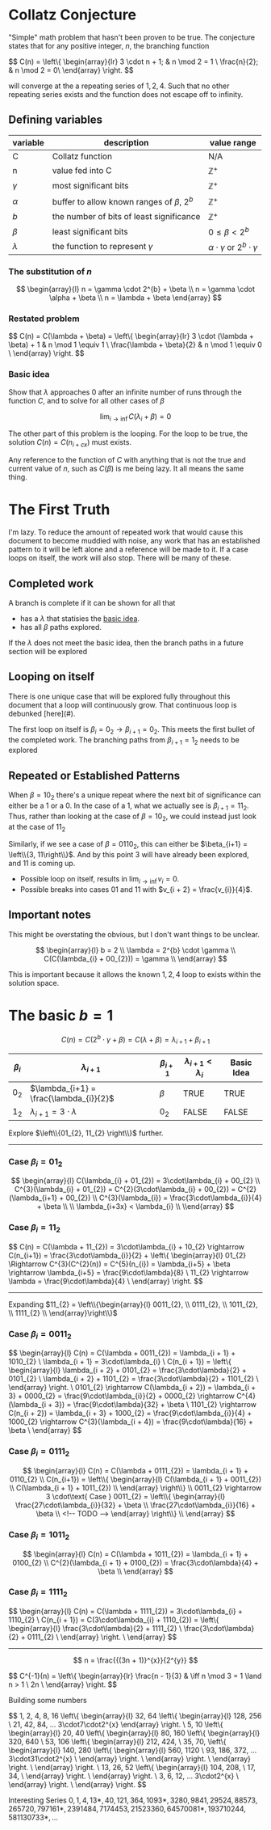 <!-- TODO @dfisheritp update all formula's to follow defined variables -->
<!-- TODO @dfisheritp remove repetitive references to $n$ -->
# Collatz Conjecture

"Simple" math problem that hasn't been proven to be true. The conjecture states that for any positive integer, $n$, the branching function 

$$
C(n) = 
	\left\\{ 
		\begin{array}{lr}
			3 \cdot n + 1; & n \mod 2 = 1 \\
			\frac{n}{2}; & n \mod 2 = 0\\ 
		\end{array}
	\right\.
$$

will converge at the a repeating series of $1, 2, 4$. Such that no other repeating series exists and the function does not escape off to infinity.

## Defining variables

| variable | description | value range |
| -------- | ----------- | ----------- |
| C | Collatz function | N/A |
| n | value fed into C | $\mathbb{Z}^{+}$ |
| $\gamma$ | most significant bits | $\mathbb{Z}^{+}$ |
| $\alpha$ | buffer to allow known ranges of $\beta \text{, } 2^{b}$ | $\mathbb{Z}^{+}$ |
| $b$ | the number of bits of least significance | $\mathbb{Z}^{+}$ |
| $\beta$ | least significant bits | $0 \leq \beta < 2^{b}$ |
| $\lambda$ | the function to represent $\gamma$ | $\alpha \cdot \gamma \text{ or } 2^{b} \cdot \gamma$ |

### The substitution of $n$

$$
\begin{array}{l}
	n = \gamma \cdot 2^{b} + \beta \\
	n = \gamma \cdot \alpha + \beta \\
	n = \lambda + \beta
\end{array}
$$

### Restated problem

$$
C(n) = C(\lambda + \beta) = 
	\left\\{
		\begin{array}{lr}
			3 \cdot (\lambda + \beta) + 1 & n \mod 1 \equiv 1 \\
			\frac{\lambda + \beta}{2} & n \mod 1 \equiv 0 \\
		\end{array}
	\right\.
$$

### Basic idea

Show that $\lambda$ 
approaches 0 after an infinite number of runs through the function $C$, 
and to solve for all other cases of $\beta$

$$\lim_{i\rightarrow\inf}{C(\lambda_{i} + \beta)} = 0$$

<!-- TODO dfisheritp show loop condition goals -->

The other part of this problem is the looping. For the loop to be true, the solution $C(n) = C(n_{i+cx})$ must exists.

Any reference to the function of $C$ 
with anything that is not the true and current value of $n$,
such as $C(\beta)$ is me being lazy. It all means the same thing.


# The First Truth

I'm lazy.
To reduce the amount of repeated work that would cause this document to become muddied with noise,
any work that has an established pattern to it will be left alone and a reference will be made to it.
If a case loops on itself, the work will also stop. There will be many of these.

## Completed work

A branch is complete if it can be shown for all that 
- has a $\lambda$ that statisies the [basic idea](#basic-idea).
- has all $\beta$ paths explored.

If the $\lambda$ does not meet the basic idea,
then the branch paths in a future section will be explored

## Looping on itself

There is one unique case that will be explored fully throughout this document that a loop will continuously grow.
That continuous loop is debunked [here](#<!-- TODO dfisher add #header-name-here -->). 

The first loop on itself is $\beta_{i} = 0_{2} \rightarrow \beta_{i+1} = 0_{2}$.
This meets the first bullet of the completed work. The branching paths from $\beta_{i+1} = 1_{2}$ needs to be explored

## Repeated or Established Patterns

When $\beta = 10_{2}$ there's a unique repeat where the next bit of significance can either be a 1 or a 0.
In the case of a 1, what we actually see is $\beta_{i+1} = 11_{2}$.
Thus, rather than looking at the case of $\beta = 10_{2}$, 
we could instead just look at the case of $11_{2}$

Similarly, if we see a case of $\beta = 0110_{2}$, this can either be 
$\beta_{i+1} = \left\\{3, 11\right\\}$. And by this point 3 will have already been explored, and 11 is coming up.

- Possible loop on itself, results in $\lim_{i\rightarrow\inf}v_i=0$.
- Possible breaks into cases $01$ and $11$ with $v_{i + 2} = \frac{v_{i}}{4}$.

## Important notes

This might be overstating the obvious, but I don't want things to be unclear.

$$
\begin{array}{l}
	b = 2 \\
	\lambda = 2^{b} \cdot \gamma \\
	C(C(\lambda_{i} + 00_{2})) = \gamma \\
\end{array}
$$

This is important because it allows the known $1, 2, 4$ loop to exists within the solution space.

# The basic $b = 1$

$$C(n) = C(2^{b} \cdot \gamma + \beta) = C(\lambda + \beta) = \lambda_{i+1} + \beta_{i+1}$$

| $\beta_{i}$ | $\lambda_{i+1}$ | $\beta_{i+1}$ | $\lambda_{i+1} < \lambda_{i}$ | Basic Idea |
| ----------- | --------------- | -------------- | ---------------------------- | ---------- |
| $0_{2}$ | $\lambda_{i+1} = \frac{\lambda_{i}}{2}$ | $\beta$ | TRUE | TRUE |
| $1_{2}$ | $\lambda_{i+1} = 3\cdot\lambda$ | $0_{2}$ | FALSE | FALSE |

Explore $\left\\{01_{2}, 11_{2} \right\\}$ further.

----

### Case $\beta_{i} = 01_{2}$

$$
\begin{array}{l}
	C(\lambda_{i} + 01_{2}) = 3\cdot\lambda_{i} + 00_{2} \\
	C^{3}(\lambda_{i} + 01_{2}) = C^{2}(3\cdot\lambda_{i} + 00_{2}) = C^{2}(\lambda_{i+1} + 00_{2}) \\
	C^{3}(\lambda_{i}) = \frac{3\cdot\lambda_{i}}{4} + \beta \\
	\\
	\lambda_{i+3x} < \lambda_{i} \\
\\end{array}
$$

### Case $\beta_{i} = 11_2$

$$
C(n) = C(\lambda + 11_{2}) = 3\cdot\lambda_{i} + 10_{2} \rightarrow C(n_{i+1}) = \frac{3\cdot\lambda_{i}}{2} +
	\left\\{
		\begin{array}{l}
			01_{2} \Rightarrow C^{3}(C^{2}(n)) = C^{5}(n_{i}) = \lambda_{i+5} + \beta \rightarrow \lambda_{i+5} = \frac{9\cdot\lambda}{8} \\
			11_{2} \rightarrow \lambda = \frac{9\cdot\lambda}{4} \\
		\end{array}
	\right\.
$$

<!-- STARTHERE @dfisheritp -->

----
Expanding $11_{2} = \left\\{\begin{array}{l} 0011_{2}, \\ 0111_{2}, \\ 1011_{2}, \\ 1111_{2} \\ \end{array}\right\\}$

### Case $\beta_{i} = 0011_2$

$$
\begin{array}{l}
	C(n) = C(\lambda + 0011_{2}) = \lambda_{i + 1} + 1010_{2} \\
	\lambda_{i + 1} = 3\cdot\lambda_{i} \\
	C(n_{i + 1}) = 
		\left\\{
			\begin{array}{l}
				\lambda_{i + 2} + 0101_{2} = \frac{3\cdot\lambda}{2} + 0101_{2} \\
				\lambda_{i + 2} + 1101_{2} = \frac{3\cdot\lambda}{2} + 1101_{2} \\
			\end{array}
		\right\.
	\\
	0101_{2} \rightarrow C(\lambda_{i + 2}) = \lambda_{i + 3} + 0000_{2} = \frac{9\cdot\lambda_{i}}{2} + 0000_{2} \rightarrow C^{4}(\lambda_{i + 3}) = \frac{9\cdot\lambda}{32} + \beta \\
	1101_{2} \rightarrow C(n_{i + 2}) = \lambda_{i + 3} + 1000_{2} = \frac{9\cdot\lambda_{i}}{4} + 1000_{2} \rightarrow C^{3}(\lambda_{i + 4}) = \frac{9\cdot\lambda}{16} + \beta \\
\end{array}
$$

### Case $\beta_{i} = 0111_2$

$$
\begin{array}{l}
	C(n) = C(\lambda + 0111_{2}) = \lambda_{i + 1} + 0110_{2} \\
	C(n_{i+1}) = 
		\left\\{
			\begin{array}{l}
				C(\lambda_{i + 1} + 0011_{2}) \\
				C(\lambda_{i + 1} + 1011_{2}) \\
			\end{array}
		\right\\}
	\\
	0011_{2} \rightarrow 3 \cdot\text{ Case } 0011_{2} =
		\left\\{
			\begin{array}{l}
				\frac{27\cdot\lambda_{i}}{32} + \beta \\
				\frac{27\cdot\lambda_{i}}{16} + \beta \\ <!-- TODO -->
			\end{array}
		\right\\}
	\\
\end{array}
$$

### Case $\beta_{i} = 1011_{2}$

$$
\begin{array}{l}
	C(n) = C(\lambda + 1011_{2}) = \lambda_{i + 1} + 0100_{2} \\
	C^{2}(\lambda_{i + 1} + 0100_{2}) = \frac{3\cdot\lambda}{4} + \beta \\
\end{array}
$$

### Case $\beta_{i} = 1111_{2}$

$$
\begin{array}{l}
	C(n) = C(\lambda + 1111_{2}) = 3\cdot\lambda_{i} + 1110_{2} \\
	C(n_{i + 1}) = C(3\cdot\lambda_{i} + 1110_{2}) = 
		\left\\{
			\begin{array}{l}
				\frac{3\cdot\lambda}{2} + 1111_{2} \\
				\frac{3\cdot\lambda}{2} + 0111_{2} \\
			\end{array}
		\right\.
	\\
\end{array}
$$

----

$$
n = \frac{{(3n + 1)}^{x}}{2^{y}}
$$

$$
C^{-1}(n) = 
	\left\\{
		\begin{array}{lr}
			\frac{n - 1}{3} & \iff n \mod 3 = 1 \land n > 1 \\
			2n \\
		\end{array}
	\right\.
$$

Building some numbers

$$
1, 2, 4, 8, 16
\left\\{
	\begin{array}{l}
	32, 64
	\left\\{
		\begin{array}{l}
		128, 256 \\
		21, 42, 84, ... 3\cdot7\cdot2^{x}
		\end{array}
	\right\. \\
	5, 10
	\left\\{
		\begin{array}{l}
		20, 40 
		\left\\{
			\begin{array}{l}
			80, 160
			\left\\{
				\begin{array}{l}
				320, 640 \\
				53, 106 
				\left\\{
					\begin{array}{l}
					212, 424, \\
					35, 70, 
					\left\\{
						\begin{array}{l}
						140, 280 
						\left\\{
							\begin{array}{l}
							560, 1120 \\
							93, 186, 372, ... 3\cdot31\cdot2^{x} \\
							\end{array}
						\right\. \\
						\end{array}
					\right\. \\
					\end{array}
				\right\. \\
				\end{array}
			\right\. \\
			13, 26, 52
			\left\\{
				\begin{array}{l}
				104, 208, \\
				17, 34, \\
				\end{array}
			\right\. \\
			\end{array}
		\right\. \\
		3, 6, 12, ... 3\cdot2^{x} \\
		\end{array}
	\right\. \\
	\end{array}
\right\.
$$

Interesting Series
$0, 1, 4, 13*, 40, 121, 364, 1093*, 3280, 9841, 29524, 88573, 265720, 797161*, 2391484, 7174453, 21523360, 64570081*, 193710244, 581130733*, ...$
<!-- TODO @dfisheritp this is a deadend, resolve by showing the limitations of how long it can be sustained based on the 2^x upper bound of the number
Expanding 7

----
Expanding $\left\\{1111_{2} \text{ to } 00001111_{2}, 00011111_{2}, 00101111_{2}, 00111111_{2}, 01001111_{2}, 01011111_{2}, 01101111_{2}, 01111111_{2}, ...\right\\}$
-->
